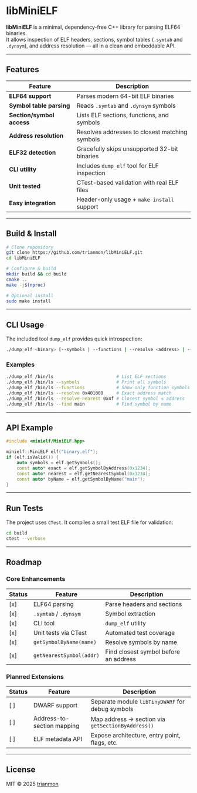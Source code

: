 # libMiniELF

**libMiniELF** is a minimal, dependency-free C++ library for parsing ELF64 binaries.  
It allows inspection of ELF headers, sections, symbol tables (`.symtab` and `.dynsym`), and address resolution — all in a clean and embeddable API.

---

## Features

| Feature                   | Description                                      |
|---------------------------|--------------------------------------------------|
| **ELF64 support**         | Parses modern 64-bit ELF binaries                |
| **Symbol table parsing**  | Reads `.symtab` and `.dynsym` symbols            |
| **Section/symbol access** | Lists ELF sections, functions, and symbols       |
| **Address resolution**    | Resolves addresses to closest matching symbols   |
| **ELF32 detection**       | Gracefully skips unsupported 32-bit binaries     |
| **CLI utility**           | Includes `dump_elf` tool for ELF inspection      |
| **Unit tested**           | CTest-based validation with real ELF files       |
| **Easy integration**      | Header-only usage + `make install` support       |

---

## Build & Install

```bash
# Clone repository
git clone https://github.com/trianmon/libMiniELF.git
cd libMiniELF

# Configure & build
mkdir build && cd build
cmake ..
make -j$(nproc)

# Optional install
sudo make install
```

---

## CLI Usage

The included tool `dump_elf` provides quick introspection:

```bash
./dump_elf <binary> [--symbols | --functions | --resolve <address> | --resolve-nearest <address> | --find <name>]
```

### Examples

```bash
./dump_elf /bin/ls                        # List ELF sections
./dump_elf /bin/ls --symbols              # Print all symbols
./dump_elf /bin/ls --functions            # Show only function symbols
./dump_elf /bin/ls --resolve 0x401000     # Exact address match
./dump_elf /bin/ls --resolve-nearest 0x4f # Closest symbol ≤ address
./dump_elf /bin/ls --find main            # Find symbol by name
```

---

## API Example

```cpp
#include <minielf/MiniELF.hpp>

minielf::MiniELF elf("binary.elf");
if (elf.isValid()) {
    auto symbols = elf.getSymbols();
    const auto* exact = elf.getSymbolByAddress(0x1234);
    const auto* nearest = elf.getNearestSymbol(0x1234);
    const auto* byName = elf.getSymbolByName("main");
}
```

---

## Run Tests

The project uses `CTest`. It compiles a small test ELF file for validation:

```bash
cd build
ctest --verbose
```

---

## Roadmap

### Core Enhancements

| Status | Feature                  | Description                                    |
|--------|--------------------------|------------------------------------------------|
| [x]    | ELF64 parsing            | Parse headers and sections                     |
| [x]    | `.symtab` / `.dynsym`    | Symbol extraction                              |
| [x]    | CLI tool                 | `dump_elf` utility                             |
| [x]    | Unit tests via CTest     | Automated test coverage                        |
| [x]    | `getSymbolByName(name)`  | Resolve symbols by name                        |
| [x]    | `getNearestSymbol(addr)` | Find closest symbol before an address          |

### Planned Extensions

| Status | Feature                    | Description                                         |
|--------|----------------------------|-----------------------------------------------------|
| [ ]    | DWARF support              | Separate module `libTinyDWARF` for debug symbols    |
| [ ]    | Address-to-section mapping | Map address → section via `getSectionByAddress()`   |
| [ ]    | ELF metadata API           | Expose architecture, entry point, flags, etc.       |

---

## License

MIT © 2025 [trianmon](https://github.com/trianmon)